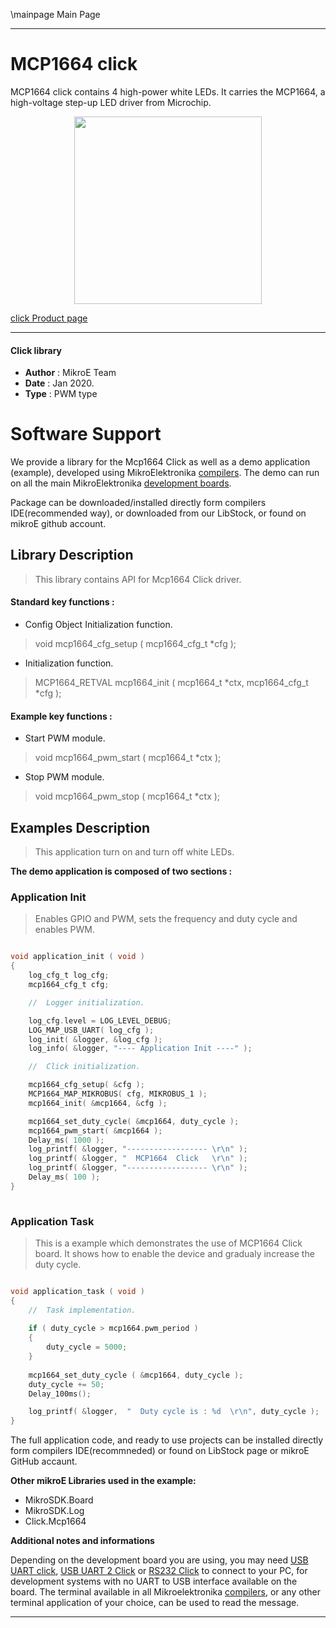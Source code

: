 \mainpage Main Page
 
---
# MCP1664 click

MCP1664 click contains 4 high-power white LEDs. It carries the MCP1664, a high-voltage step-up LED driver from Microchip.

<p align="center">
  <img src="https://download.mikroe.com/images/click_for_ide/mcp1664_click.png" height=300px>
</p>

[click Product page](https://www.mikroe.com/mcp1664-click)

---


#### Click library 

- **Author**        : MikroE Team
- **Date**          : Jan 2020.
- **Type**          : PWM type


# Software Support

We provide a library for the Mcp1664 Click 
as well as a demo application (example), developed using MikroElektronika 
[compilers](https://shop.mikroe.com/compilers). 
The demo can run on all the main MikroElektronika [development boards](https://shop.mikroe.com/development-boards).

Package can be downloaded/installed directly form compilers IDE(recommended way), or downloaded from our LibStock, or found on mikroE github account. 

## Library Description

> This library contains API for Mcp1664 Click driver.

#### Standard key functions :

- Config Object Initialization function.
> void mcp1664_cfg_setup ( mcp1664_cfg_t *cfg ); 
 
- Initialization function.
> MCP1664_RETVAL mcp1664_init ( mcp1664_t *ctx, mcp1664_cfg_t *cfg );

#### Example key functions :

- Start PWM module.
> void mcp1664_pwm_start ( mcp1664_t *ctx );
 
- Stop PWM module.
> void mcp1664_pwm_stop ( mcp1664_t *ctx );

## Examples Description

> This application turn on and turn off white LEDs.

**The demo application is composed of two sections :**

### Application Init 

> Enables GPIO and PWM, sets the frequency and duty cycle and enables PWM.

```c

void application_init ( void )
{
    log_cfg_t log_cfg;
    mcp1664_cfg_t cfg;

    //  Logger initialization.

    log_cfg.level = LOG_LEVEL_DEBUG;
    LOG_MAP_USB_UART( log_cfg );
    log_init( &logger, &log_cfg );
    log_info( &logger, "---- Application Init ----" );

    //  Click initialization.

    mcp1664_cfg_setup( &cfg );
    MCP1664_MAP_MIKROBUS( cfg, MIKROBUS_1 );
    mcp1664_init( &mcp1664, &cfg );

    mcp1664_set_duty_cycle( &mcp1664, duty_cycle );
    mcp1664_pwm_start( &mcp1664 );
    Delay_ms( 1000 );
    log_printf( &logger, "------------------ \r\n" );
    log_printf( &logger, "  MCP1664  Click   \r\n" );
    log_printf( &logger, "------------------ \r\n" );
    Delay_ms( 100 );
}
  
```

### Application Task

> This is a example which demonstrates the use of MCP1664 Click board.
> It shows how to enable the device and gradualy increase the duty cycle.

```c

void application_task ( void )
{
    //  Task implementation.
    
    if ( duty_cycle > mcp1664.pwm_period )
    {
        duty_cycle = 5000;
    }
    
    mcp1664_set_duty_cycle ( &mcp1664, duty_cycle );
    duty_cycle += 50;
    Delay_100ms();

    log_printf( &logger,  "  Duty cycle is : %d  \r\n", duty_cycle );
} 

``` 

The full application code, and ready to use projects can be  installed directly form compilers IDE(recommneded) or found on LibStock page or mikroE GitHub accaunt.

**Other mikroE Libraries used in the example:** 

- MikroSDK.Board
- MikroSDK.Log
- Click.Mcp1664

**Additional notes and informations**

Depending on the development board you are using, you may need 
[USB UART click](https://shop.mikroe.com/usb-uart-click), 
[USB UART 2 Click](https://shop.mikroe.com/usb-uart-2-click) or 
[RS232 Click](https://shop.mikroe.com/rs232-click) to connect to your PC, for 
development systems with no UART to USB interface available on the board. The 
terminal available in all Mikroelektronika 
[compilers](https://shop.mikroe.com/compilers), or any other terminal application 
of your choice, can be used to read the message.



---
